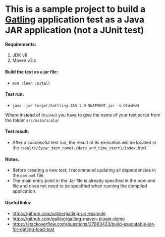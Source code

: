 # This is a sample project to build a [Gatling](https://gatling.io) application test as a Java JAR application (not a JUnit test)





#### Requirements:

1. JDK v8
2. Maven v3.x

#### Build the test as a jar file:

- `mvn clean install` 

#### Test run:

- `java -jar target/Gattling-JAR-1.0-SNAPSHOT.jar -s OtusHw3`

Where instead of `OtusHw3` you have to give the name of your test script from the folder `src/main/scala/`

#### Test result:

- After a successful test run, the result of its execution will be located in the `results/{your_test_name}-{date_and_time_start}/index.html`





#### Notes:

- Before creating a new test, I recommend updating all dependencies in the `pom.xml` file.
- The main entry point in the Jar file is already specified in the pom.xml file and does not need to be specified when running the compiled application.

#### Useful links:

- https://github.com/satsie/gatling-jar-example
- https://github.com/gatling/gatling-maven-plugin-demo
- https://stackoverflow.com/questions/27893423/build-executable-jar-for-gatling-load-test